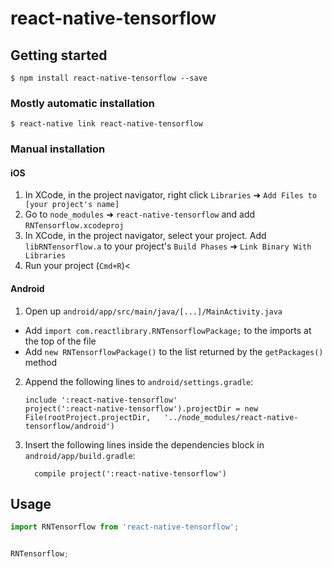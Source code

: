 
# react-native-tensorflow

## Getting started

`$ npm install react-native-tensorflow --save`

### Mostly automatic installation

`$ react-native link react-native-tensorflow`

### Manual installation


#### iOS

1. In XCode, in the project navigator, right click `Libraries` ➜ `Add Files to [your project's name]`
2. Go to `node_modules` ➜ `react-native-tensorflow` and add `RNTensorflow.xcodeproj`
3. In XCode, in the project navigator, select your project. Add `libRNTensorflow.a` to your project's `Build Phases` ➜ `Link Binary With Libraries`
4. Run your project (`Cmd+R`)<

#### Android

1. Open up `android/app/src/main/java/[...]/MainActivity.java`
  - Add `import com.reactlibrary.RNTensorflowPackage;` to the imports at the top of the file
  - Add `new RNTensorflowPackage()` to the list returned by the `getPackages()` method
2. Append the following lines to `android/settings.gradle`:
  	```
  	include ':react-native-tensorflow'
  	project(':react-native-tensorflow').projectDir = new File(rootProject.projectDir, 	'../node_modules/react-native-tensorflow/android')
  	```
3. Insert the following lines inside the dependencies block in `android/app/build.gradle`:
  	```
      compile project(':react-native-tensorflow')
  	```

## Usage
```javascript
import RNTensorflow from 'react-native-tensorflow';


RNTensorflow;
```
